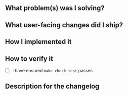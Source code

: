 ## What problem(s) was I solving?

## What user-facing changes did I ship?

## How I implemented it

## How to verify it

- [ ] I have ensured `make check test` passes

## Description for the changelog
